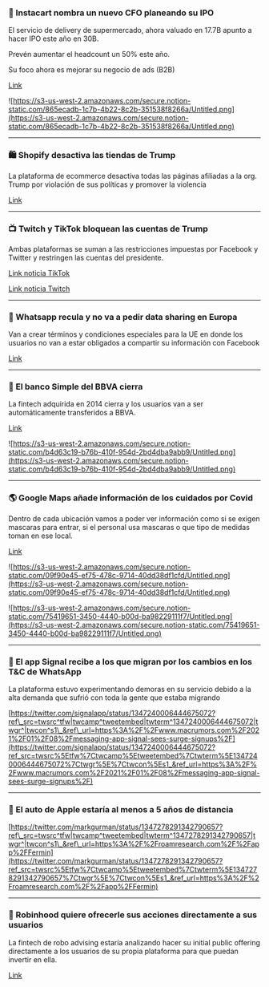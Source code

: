 ### 💼 Instacart nombra un nuevo CFO planeando su IPO

El servicio de delivery de supermercado, ahora valuado en 17.7B apunto a hacer IPO este año en 30B.

Prevén aumentar el headcount un 50% este año.

Su foco ahora es mejorar su negocio de ads (B2B)

[Link](https://offf.to/utwb)

![https://s3-us-west-2.amazonaws.com/secure.notion-static.com/865ecadb-1c7b-4b22-8c2b-351538f8266a/Untitled.png](https://s3-us-west-2.amazonaws.com/secure.notion-static.com/865ecadb-1c7b-4b22-8c2b-351538f8266a/Untitled.png)

---

### 🛍️ Shopify desactiva las tiendas de Trump

La plataforma de ecommerce desactiva todas las páginas afiliadas a la org. Trump por violación de sus políticas y promover la violencia

[Link](https://offf.to/3u5g)

---

### 📺 Twitch y TikTok bloquean las cuentas de Trump

Ambas plataformas se suman a las restricciones impuestas por Facebook y Twitter y restringen las cuentas del presidente.

[Link noticia TikTok](https://offf.to/FUty)

[Link noticia Twitch](https://offf.to/Djg3)

---

### 💬 Whatsapp recula y no va a pedir data sharing en Europa

Van a crear términos y condiciones especiales para la UE en donde los usuarios no van a estar obligados a compartir su información con Facebook

[Link](https://offf.to/4FdK)

---

### 🏦 El banco Simple del BBVA cierra

La fintech adquirida en 2014 cierra y los usuarios van a ser automáticamente transferidos a BBVA.

[Link](https://offf.to/w14T)

![https://s3-us-west-2.amazonaws.com/secure.notion-static.com/b4d63c19-b76b-410f-954d-2bd4dba9abb9/Untitled.png](https://s3-us-west-2.amazonaws.com/secure.notion-static.com/b4d63c19-b76b-410f-954d-2bd4dba9abb9/Untitled.png)

---

### 🌎 Google Maps añade información de los cuidados por Covid

Dentro de cada ubicación vamos a poder ver información como si se exigen mascaras para entrar, si el personal usa mascaras o que tipo de medidas toman en ese local.

[Link](https://offf.to/GYID)

![https://s3-us-west-2.amazonaws.com/secure.notion-static.com/09f90e45-ef75-478c-9714-40dd38df1cfd/Untitled.png](https://s3-us-west-2.amazonaws.com/secure.notion-static.com/09f90e45-ef75-478c-9714-40dd38df1cfd/Untitled.png)

![https://s3-us-west-2.amazonaws.com/secure.notion-static.com/75419651-3450-4440-b00d-ba98229111f7/Untitled.png](https://s3-us-west-2.amazonaws.com/secure.notion-static.com/75419651-3450-4440-b00d-ba98229111f7/Untitled.png)

---

### 💬 El app Signal recibe a los que migran por los cambios en los T&C de WhatsApp

La plataforma estuvo experimentando demoras en su servicio debido a la alta demanda que sufrió con toda la gente que estaba migrando

[](https://twitter.com/signalapp/status/1347240006444675072?ref_src=twsrc%5Etfw%7Ctwcamp%5Etweetembed%7Ctwterm%5E1347240006444675072%7Ctwgr%5E%7Ctwcon%5Es1_&ref_url=https%3A%2F%2Fwww.macrumors.com%2F2021%2F01%2F08%2Fmessaging-app-signal-sees-surge-signups%2F)[https://twitter.com/signalapp/status/1347240006444675072?ref\_src=twsrc^tfw|twcamp^tweetembed|twterm^1347240006444675072|twgr^|twcon^s1\_&ref\_url=https%3A%2F%2Fwww.macrumors.com%2F2021%2F01%2F08%2Fmessaging-app-signal-sees-surge-signups%2F](https://twitter.com/signalapp/status/1347240006444675072?ref_src=twsrc%5Etfw%7Ctwcamp%5Etweetembed%7Ctwterm%5E1347240006444675072%7Ctwgr%5E%7Ctwcon%5Es1_&ref_url=https%3A%2F%2Fwww.macrumors.com%2F2021%2F01%2F08%2Fmessaging-app-signal-sees-surge-signups%2F)

---

### 🚗 El auto de Apple estaría al menos a 5 años de distancia

[](https://twitter.com/markgurman/status/1347278291342790657?ref_src=twsrc%5Etfw%7Ctwcamp%5Etweetembed%7Ctwterm%5E1347278291342790657%7Ctwgr%5E%7Ctwcon%5Es1_&ref_url=https%3A%2F%2Froamresearch.com%2F%2Fapp%2FFermin)[https://twitter.com/markgurman/status/1347278291342790657?ref\_src=twsrc^tfw|twcamp^tweetembed|twterm^1347278291342790657|twgr^|twcon^s1\_&ref\_url=https%3A%2F%2Froamresearch.com%2F%2Fapp%2FFermin](https://twitter.com/markgurman/status/1347278291342790657?ref_src=twsrc%5Etfw%7Ctwcamp%5Etweetembed%7Ctwterm%5E1347278291342790657%7Ctwgr%5E%7Ctwcon%5Es1_&ref_url=https%3A%2F%2Froamresearch.com%2F%2Fapp%2FFermin)

---

### 🤑 Robinhood quiere ofrecerle sus acciones directamente a sus usuarios

La fintech de robo advising estaría analizando hacer su initial public offering directamente a los usuarios de su propia plataforma para que puedan invertir en ella.

[Link](https://offf.to/uf8l)